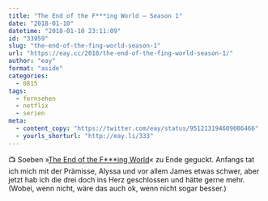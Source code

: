 ```yaml
---
title: "The End of the F***ing World – Season 1"
date: "2018-01-10"
datetime: "2018-01-10 23:11:09"
id: "33959"
slug: "the-end-of-the-fing-world-season-1"
url: "https://eay.cc/2018/the-end-of-the-fing-world-season-1/"
author: "eay"
format: "aside"
categories:
  - 0815
tags:
  - fernsehen
  - netflix
  - serien
meta:
  - content_copy: "https://twitter.com/eay/status/951213194609086466"
  - yourls_shorturl: "http://eay.li/333"
---
```


📺 Soeben »[The End of the F\*\*\*ing World](https://en.wikipedia.org/wiki/The_End_of_the_F***ing_World)« zu Ende geguckt. Anfangs tat ich mich mit der Prämisse, Alyssa und vor allem James etwas schwer, aber jetzt hab ich die drei doch ins Herz geschlossen und hätte gerne mehr. (Wobei, wenn nicht, wäre das auch ok, wenn nicht sogar besser.)

